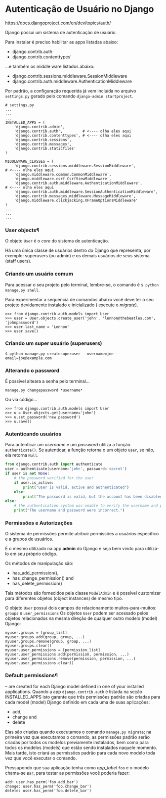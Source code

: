 Autenticação de Usuário no Django
===

https://docs.djangoproject.com/en/dev/topics/auth/

Django possui um sistema de autenticação de usuário.

Para instalar é preciso habilitar as apps listadas abaixo:

- django.contrib.auth
- django.contrib.contenttypes'

...e também os middle ware listados abaixo:

- django.contrib.sessions.middleware.SessionMiddleware
- django.contrib.auth.middleware.AuthenticationMiddleware


Por padrão, a configuração requerida já vem incluída no arquivo `settings.py` gerado pelo comando `django-admin startproject`.

    # settings.py
    ...
    ...
    ...
    INSTALLED_APPS = (
        'django.contrib.admin',
        'django.contrib.auth',         # <---- olha eles aqui
        'django.contrib.contenttypes', # <---- olha eles aqui
        'django.contrib.sessions',
        'django.contrib.messages',
        'django.contrib.staticfiles'
    )

    MIDDLEWARE_CLASSES = (
        'django.contrib.sessions.middleware.SessionMiddleware',             # <---- olha eles aqui
        'django.middleware.common.CommonMiddleware',
        'django.middleware.csrf.CsrfViewMiddleware',
        'django.contrib.auth.middleware.AuthenticationMiddleware',          # <---- olha eles aqui
        'django.contrib.auth.middleware.SessionAuthenticationMiddleware',
        'django.contrib.messages.middleware.MessageMiddleware',
        'django.middleware.clickjacking.XFrameOptionsMiddleware'
    )
    ...
    ...
    ...


### User objects¶

O objeto `User` é o *core* do sistema de autenticação.

Há uma única classe de usuários dentro do Django que representa, por exemplo: superusers (ou admin) e os demais usuários
de seus sistema (staff users).


### Criando um usuário comum

Para acessar o seu projeto pelo terminal, lembre-se, o comando é `$ python manage.py shell`.

Para experimentar a sequencia de comandos abaixo você deve ter o seu projeto devidamente instalado e inicializado (
execute o *migrate*).

    >>> from django.contrib.auth.models import User
    >>> user = User.objects.create_user('john', 'lennon@thebeatles.com', 'johnpassword')
    >>> user.last_name = 'Lennon'
    >>> user.save()


### Criando um super usuário (superusers)

    $ python manage.py createsuperuser --username=joe --email=joe@example.com


### Alterando o password

É possível alteara a senha pelo terminal... 

    manage.py changepassword *username*

Ou via código...

    >>> from django.contrib.auth.models import User
    >>> u = User.objects.get(username='john')
    >>> u.set_password('new password')
    >>> u.save()


### Autenticando usuários

Para autenticar um *username* e um *password* utiliza a função `authenticate()`. Se autenticar, a função retorna o um
objeto `User`, se não, ela retorna `Null`.

```python
from django.contrib.auth import authenticate
user = authenticate(username='john', password='secret')
if user is not None:
    # the password verified for the user
    if user.is_active:
        print("User is valid, active and authenticated")
    else:
        print("The password is valid, but the account has been disabled!")
else:
    # the authentication system was unable to verify the username and password
    print("The username and password were incorrect.")
```



### Permissões e Autorizações

O sistema de permissões permite atribuir permissões a usuários específico e a grupos de usuários.

É o mesmo utilizado na app __admin__ do Django e seja bem vindo para utilizá-lo em seu próprio código.

Os métodos de manipulação são:

- has_add_permission(),
- has_change_permission() and
- has_delete_permission()

Tais métodos são fornecidos pela classe `ModelAdmin` e é possível customizar para diferentes objetos (object instances)
de mesmo tipo.

O objeto `User` possui dois campos de relacionamento muitos-para-muitos: `groups` e `user_permissions`
Os objetos `User` podem ser acessado pelos objetos relacionados na mesma direção de qualquer outro modelo (model) Django:

    myuser.groups = [group_list]
    myuser.groups.add(group, group, ...)
    myuser.groups.remove(group, group, ...)
    myuser.groups.clear()
    myuser.user_permissions = [permission_list]
    myuser.user_permissions.add(permission, permission, ...)
    myuser.user_permissions.remove(permission, permission, ...)
    myuser.user_permissions.clear()


### Default permissions¶

 – are created for each Django model defined in one of your installed applications.
Quando a app `django.contrib.auth` é listada na seção INSTALLED_APPS isto garante que três permissões padrão são criadas
para cada model (model) Django definido em cada uma de suas aplicações:

- add,
- change and 
- delete

Elas são criadas quando executamos o comando `manage.py migrate`; na primeira vez que executamos o comando, as permissões
padrão serão criadas por todos os modelos previamente instalados, bem como para todos os modelos (models) que estão sendo
instalados naquele momento. Mais tarde, isto criará as permissões padrão para cada novo modelo toda vez que você
executar o comando.

Pressupondo que sua aplicação tenha como *app_label* `foo` e o modelo chama-se `Bar`, para testar as permissões você
poderia fazer:

    add: user.has_perm('foo.add_bar')
    change: user.has_perm('foo.change_bar')
    delete: user.has_perm('foo.delete_bar')

